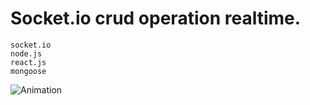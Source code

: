 # Socket.io crud operation realtime.

    socket.io
    node.js
    react.js
    mongoose

![Animation](https://user-images.githubusercontent.com/54506952/172024350-c56fc09a-757c-46c6-8f08-6e587652a3a6.gif)
